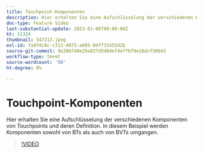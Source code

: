 ```yaml
---
title: Touchpoint-Komponenten
description: Hier erhalten Sie eine Aufschlüsselung der verschiedenen Komponenten von Touchpoints und deren Definition. In diesem Beispiel werden Komponenten sowohl von BTs als auch von BVTs umgangen.
doc-type: Feature Video
last-substantial-update: 2023-01-06T00:00:00Z
kt: 11324
thumbnail: 347213.jpeg
exl-id: fa4fdc0c-c313-4875-a605-04ff15455d2b
source-git-commit: 9e38b740e29a827d5d64ef4e7fbf9e18dcf30643
workflow-type: tm+mt
source-wordcount: '50'
ht-degree: 0%

---
```


# Touchpoint-Komponenten

Hier erhalten Sie eine Aufschlüsselung der verschiedenen Komponenten von Touchpoints und deren Definition. In diesem Beispiel werden Komponenten sowohl von BTs als auch von BVTs umgangen.

>[!VIDEO](https://video.tv.adobe.com/v/347213/?quality=12&learn=on)
